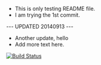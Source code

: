 - This is only testing README file.
- I am trying the 1st commit.

--- UPDATED 20140913 ---
- Another update, hello
- Add more text here.

[![Build Status](https://travis-ci.org/adobe/brackets.svg?branch=master)](https://travis-ci.org/adobe/brackets)